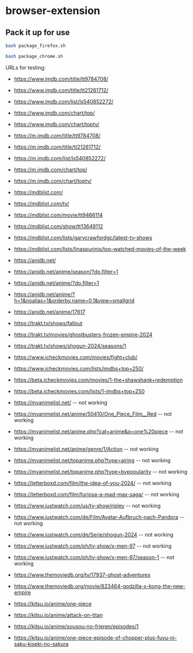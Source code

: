 # browser-extension

## Pack it up for use

```sh
bash package_firefox.sh
```

```sh
bash package_chrome.sh
```

URLs for testing:

- https://www.imdb.com/title/tt9784708/
- https://www.imdb.com/title/tt21261712/
- https://www.imdb.com/list/ls540852272/
- https://www.imdb.com/chart/top/
- https://www.imdb.com/chart/toptv/

- https://m.imdb.com/title/tt9784708/
- https://m.imdb.com/title/tt21261712/
- https://m.imdb.com/list/ls540852272/
- https://m.imdb.com/chart/top/
- https://m.imdb.com/chart/toptv/

- https://mdblist.com/
- https://mdblist.com/tv/
- https://mdblist.com/movie/tt9466114
- https://mdblist.com/show/tt13649112
- https://mdblist.com/lists/garycrawfordgc/latest-tv-shows
- https://mdblist.com/lists/linaspurinis/top-watched-movies-of-the-week

- https://anidb.net/
- https://anidb.net/anime/season/?do.filter=1
- https://anidb.net/anime/?do.filter=1
- https://anidb.net/anime/?h=1&noalias=1&orderby.name=0.1&view=smallgrid
- https://anidb.net/anime/17617

- https://trakt.tv/shows/fallout
- https://trakt.tv/movies/ghostbusters-frozen-empire-2024
- https://trakt.tv/shows/shogun-2024/seasons/1

- https://www.icheckmovies.com/movies/fight+club/
- https://www.icheckmovies.com/lists/imdbs+top+250/
- https://beta.icheckmovies.com/movies/1-the+shawshank+redemption
- https://beta.icheckmovies.com/lists/1-imdbs+top+250

- https://myanimelist.net/ -- not working
- https://myanimelist.net/anime/50410/One_Piece_Film__Red -- not working
- https://myanimelist.net/anime.php?cat=anime&q=one%20piece -- not working
- https://myanimelist.net/anime/genre/1/Action -- not working
- https://myanimelist.net/topanime.php?type=airing -- not working
- https://myanimelist.net/topanime.php?type=bypopularity -- not working

- https://letterboxd.com/film/the-idea-of-you-2024/ -- not working
- https://letterboxd.com/film/furiosa-a-mad-max-saga/ -- not working

- https://www.justwatch.com/us/tv-show/ripley -- not working
- https://www.justwatch.com/de/Film/Avatar-Aufbruch-nach-Pandora -- not working
- https://www.justwatch.com/de/Serie/shogun-2024 -- not working
- https://www.justwatch.com/ph/tv-show/x-men-97 -- not working
- https://www.justwatch.com/ph/tv-show/x-men-97/season-1 -- not working

- https://www.themoviedb.org/tv/17937-ghost-adventures
- https://www.themoviedb.org/movie/823464-godzilla-x-kong-the-new-empire

- https://kitsu.io/anime/one-piece
- https://kitsu.io/anime/attack-on-titan
- https://kitsu.io/anime/sousou-no-frieren/episodes/1
- https://kitsu.io/anime/one-piece-episode-of-chopper-plus-fuyu-ni-saku-kiseki-no-sakura
